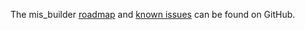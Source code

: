 The mis_builder
[roadmap](https://github.com/OCA/mis-builder/issues?q=is%3Aopen+is%3Aissue+label%3Aenhancement)
and
[known issues](https://github.com/OCA/mis-builder/issues?q=is%3Aopen+is%3Aissue+label%3Abug)
can be found on GitHub.
